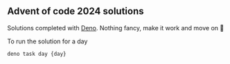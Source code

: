 ## Advent of code 2024 solutions

Solutions completed with [Deno](https://deno.com/). Nothing fancy, make it work
and move on 🤠

To run the solution for a day

```shell
deno task day {day}
```
